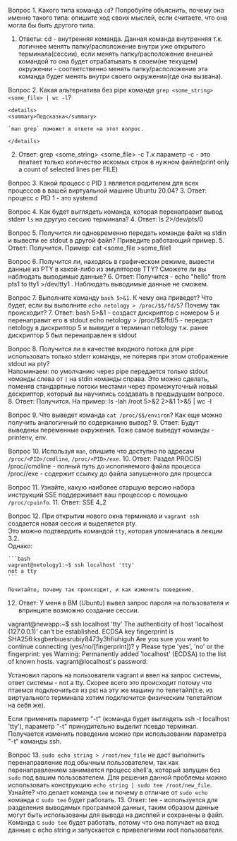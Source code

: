 Вопрос 1. Какого типа команда `cd`? Попробуйте объяснить, почему она именно такого типа: опишите ход своих мыслей, если считаете, что она могла бы быть другого типа.
1. Ответы: cd - внутренняя команда. Данная команда внутренняя т.к. логичнее менять папку/расположение внутри уже открытого терминала(сессии), если менять папку/расположение внешней командой то она будет отрабатывать в своем(не текущем) окружении - соответственно менять папку/расположение эта команда будет менять внутри своего окружения(где она вызвана).

Вопрос 2. Какая альтернатива без pipe команде `grep <some_string> <some_file> | wc -l`?   

	<details>
	<summary>Подсказка</summary>

	`man grep` поможет в ответе на этот вопрос. 

	</details>
2. Ответ: grep <some_string> <some_file> -c Т.к параметр -c - это пеатает только количество искомых строк в нужном файле(print only a count of selected lines per FILE)

Вопрос 3. Какой процесс с PID `1` является родителем для всех процессов в вашей виртуальной машине Ubuntu 20.04?
3. Ответ: процесс с PID 1 - это systemd

Вопрос 4. Как будет выглядеть команда, которая перенаправит вывод stderr `ls` на другую сессию терминала?
4. Ответ: ls 2>/dev/pts/0

Вопрос 5. Получится ли одновременно передать команде файл на stdin и вывести ее stdout в другой файл? Приведите работающий пример.
5. Ответ: Получится. Пример: cat <some_file >some_file1 

Вопрос 6. Получится ли, находясь в графическом режиме, вывести данные из PTY в какой-либо из эмуляторов TTY? Сможете ли вы наблюдать выводимые данные?
6. Ответ: Получится - echo "hello" from pts1 to tty1 >/dev/tty1 . Наблюдать выводимые данные не сможем.

Вопрос 7. Выполните команду `bash 5>&1`. К чему она приведет? Что будет, если вы выполните `echo netology > /proc/$$/fd/5`? Почему так происходит?
7. Ответ: bash 5>&1 - создаст дискриптор с номером 5 и перенаправит его в stdout 
	  echo netology > /proc/$$/fd/5 - передаст netology в дискриптор 5 и вывидит в терминал netology т.к. ранее дискриптор 5 был перенаправлен в stdout

Вопрос 8. Получится ли в качестве входного потока для pipe использовать только stderr команды, не потеряв при этом отображение stdout на pty?  
	Напоминаем: по умолчанию через pipe передается только stdout команды слева от `|` на stdin команды справа.
Это можно сделать, поменяв стандартные потоки местами через промежуточный новый дескриптор, который вы научились создавать в предыдущем вопросе.
8. Ответ: Получится. На пример: ls -lah /root 5>&2 2>&1 1>&5 | wc -l

Вопрос 9. Что выведет команда `cat /proc/$$/environ`? Как еще можно получить аналогичный по содержанию вывод?
9. Ответ: Будут выведены переменные окружения. Тоже самое выведут команды - printenv, env.

Вопрос 10. Используя `man`, опишите что доступно по адресам `/proc/<PID>/cmdline`, `/proc/<PID>/exe`.
10. Ответ: Раздел PROC(5) /proc/<PID>/cmdline - полный путь до исполняемого файла процесса
		   /proc/<PID>/exe - содержит ссылку до файла запущенного для процесса

Вопрос 11. Узнайте, какую наиболее старшую версию набора инструкций SSE поддерживает ваш процессор с помощью `/proc/cpuinfo`.
11. Ответ: SSE 4_2

Вопрос 12. При открытии нового окна терминала и `vagrant ssh` создается новая сессия и выделяется pty.  
	Это можно подтвердить командой `tty`, которая упоминалась в лекции 3.2.  
	Однако:

    ```bash
	vagrant@netology1:~$ ssh localhost 'tty'
	not a tty
    ```

	Почитайте, почему так происходит, и как изменить поведение.
12. Ответ: У меня в ВМ (Ubuntu) вывел запрос пароля на пользователя и впринципе возможно создание сессии. 

vagrant@newapp:~$ ssh localhost 'tty'
The authenticity of host 'localhost (127.0.0.1)' can't be established.
ECDSA key fingerprint is SHA256:ksgberbiuesrubiy8473y3hfiuhiguh
Are you sure you want to continue connecting (yes/no/[fingerprint])? y
Please type 'yes', 'no' or the fingerprint: yes
Warning: Permanently added 'localhost' (ECDSA) to the list of known hosts.
vagrant@localhost's password:

Установил пароль на пользователя vagrant и ввел на запрос системы, ответ системы - not a tty. Скорее всего это происходит потому что птаемся подключиться из pst на эту же машину по телетайп(т.е. из виртуального терминала хотим подключится физическим телетайпом на себя же).

Если применить параметр "-t"  (команда будет выглядеть ssh -t localhost 'tty'), параметр "-t" принудительно выделит псевдо терминал. Получается изменить поведение можно при использовании параметра "-t" команды ssh.

Вопрос 13. `sudo echo string > /root/new_file` не даст выполнить перенаправление под обычным пользователем, так как перенаправлением занимается процесс shell'а, который запущен без `sudo` под вашим пользователем. Для решения данной проблемы можно использовать конструкцию `echo string | sudo tee /root/new_file`. Узнайте? что делает команда `tee` и почему в отличие от `sudo echo` команда с `sudo tee` будет работать.
13. Ответ: tee - используется для разделения выводимых программой данных, таким образом данные могут быть использованы для вывода на дисплей и сохранены в файл. Команда с `sudo tee` будет работать, потому что она получает на вход данные с echo string и запускается с привелегиями root пользователя.
